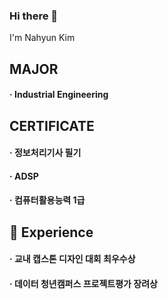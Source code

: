 ### Hi there 👋

I'm Nahyun Kim

<!--
- 🔭 I’m currently working on ...
- 🌱 I’m currently learning ...
- 👯 I’m looking to collaborate on ...
- 🤔 I’m looking for help with ...
- 💬 Ask me about ...
- 📫 How to reach me: ...
- 😄 Pronouns: ...
- ⚡ Fun fact: ...✨
-->

## MAJOR
#### · Industrial Engineering

## CERTIFICATE
#### · 정보처리기사 필기
#### · ADSP
#### · 컴퓨터활용능력 1급

## 🌱 Experience
#### · 교내 캡스톤 디자인 대회 최우수상
#### · 데이터 청년캠퍼스 프로젝트평가 장려상


